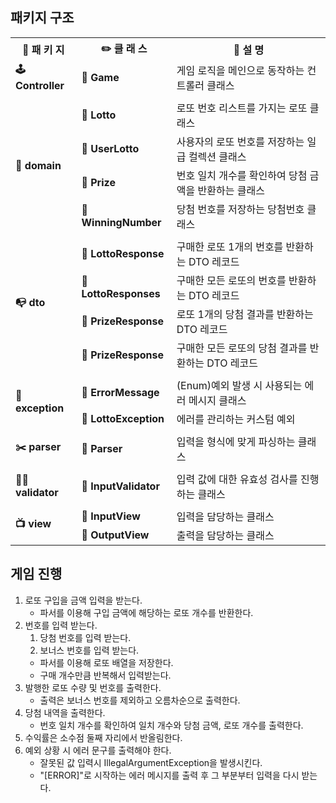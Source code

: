 ## 패키지 구조

<div align="center">
<table>
    <tr>
        <th align="center">📂 패 키 지</th>
        <th align="center">✏️ 클 래 스</th>
        <th align="center">📝 설 명</th>
    </tr>
    <tr>
        <td><b>🕹 Controller️</b></td>
        <td><b>📓 Game</b></td>
        <td>게임 로직을 메인으로 동작하는 컨트롤러 클래스</td>
    </tr>
    <tr><td colspan="3"></td></tr>
    <tr>
        <td rowspan="4"><b>🙍‍ domain</b></td>
        <td><b>📗 Lotto</b></td>
        <td>로또 번호 리스트를 가지는 로또 클래스</td>
    </tr>
    <tr>
        <td><b>📗 UserLotto</b></td>
        <td>사용자의 로또 번호를 저장하는 일급 컬렉션 클래스</td>
    </tr>
    <tr>
        <td><b>📗 Prize</b></td>
        <td>번호 일치 개수를 확인하여 당첨 금액을 반환하는 클래스</td>
    </tr>
    <tr>
        <td><b>📗 WinningNumber</b></td>
        <td>당첨 번호를 저장하는 당첨번호 클래스</td>
    </tr>
    <tr><td colspan="3"></td></tr>
    <tr>
        <td rowspan="4"><b>📭‍ dto</b></td>
        <td><b>📔 LottoResponse</b></td>
        <td>구매한 로또 1개의 번호를 반환하는 DTO 레코드</td>
    </tr>
    <tr>
        <td><b>📔 LottoResponses</b></td>
        <td>구매한 모든 로또의 번호를 반환하는 DTO 레코드</td>
    </tr>
    <tr>
        <td><b>📔 PrizeResponse</b></td>
        <td>로또 1개의 당첨 결과를 반환하는 DTO 레코드</td>
    </tr>
    <tr>
        <td><b>📔 PrizeResponse</b></td>
        <td>구매한 모든 로또의 당첨 결과를 반환하는 DTO 레코드</td>
    </tr>
    <tr><td colspan="3"></td></tr>
    <tr>
        <td rowspan="2"><b>🚧‍ exception</b></td>
        <td><b>📙 ErrorMessage</b></td>
        <td>(Enum)예외 발생 시 사용되는 에러 메시지 클래스</td>
    </tr>
    <tr>
        <td><b>📗 LottoException</b></td>
        <td>에러를 관리하는 커스텀 예외</td>
    </tr>
    <tr><td colspan="3"></td></tr>
    <tr>
        <td rowspan="1"><b>✂️‍ parser</b></td>
        <td><b>📗 Parser</b></td>
        <td>입력을 형식에 맞게 파싱하는 클래스</td>
    </tr>
    <tr><td colspan="3"></td></tr>
    <tr>
        <td rowspan="1"><b>👨‍⚖️ validator</b></td>
        <td><b>📗 InputValidator</b></td>
        <td>입력 값에 대한 유효성 검사를 진행하는 클래스</td>
    </tr>
    <tr><td colspan="3"></td></tr>
    <tr>
        <td rowspan="2"><b>📺️ view</b></td>
        <td><b>📗 InputView</b></td>
        <td>입력을 담당하는 클래스</td>
    </tr>
    <tr>
        <td><b>📗 OutputView</b></td>
        <td>출력을 담당하는 클래스</td>
    </tr>
</table>
</div>

## 게임 진행

1. 로또 구입을 금액 입력을 받는다.
   - 파서를 이용해 구입 금액에 해당하는 로또 개수를 반환한다.
2. 번호를 입력 받는다.
   1. 당첨 번호를 입력 받는다.
   2. 보너스 번호를 입력 받는다.
   - 파서를 이용해 로또 배열을 저장한다.
   - 구매 개수만큼 반복해서 입력받는다.
4. 발행한 로또 수량 및 번호를 출력한다.
   - 출력은 보너스 번호를 제외하고 오름차순으로 출력한다.
5. 당첨 내역을 출력한다.
   - 번호 일치 개수를 확인하여 일치 개수와 당첨 금액, 로또 개수를 출력한다.
6. 수익률은 소수점 둘째 자리에서 반올림한다.
7. 예외 상황 시 에러 문구를 출력해야 한다.
   - 잘못된 값 입력시 IllegalArgumentException을 발생시킨다.
   - "\[ERROR\]"로 시작하는 에러 메시지를 출력 후 그 부분부터 입력을 다시 받는다.

